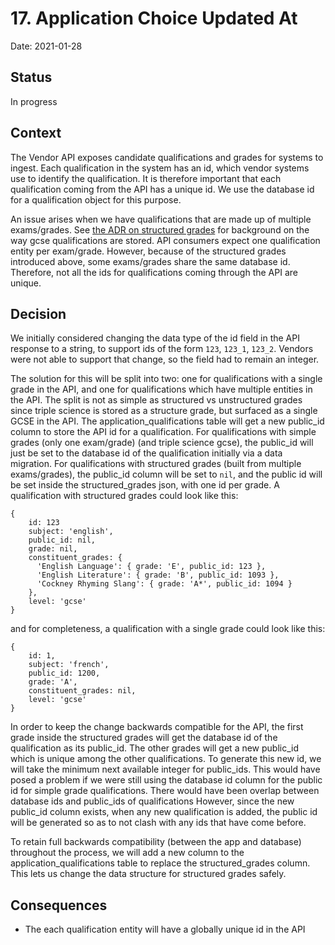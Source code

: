 # 17. Application Choice Updated At

Date: 2021-01-28

## Status

In progress

## Context

The Vendor API exposes candidate qualifications and grades for systems to ingest.
Each qualification in the system has an id, which vendor systems use to identify the qualification.
It is therefore important that each qualification coming from the API has a unique id.
We use the database id for a qualification object for this purpose.

An issue arises when we have qualifications that are made up of multiple exams/grades.
See [the ADR on structured grades](./0016-structured-gcse-grades.md) for background on the way gcse qualifications are stored.
API consumers expect one qualification entity per exam/grade.
However, because of the structured grades introduced above, some exams/grades share the same database id.
Therefore, not all the ids for qualifications coming through the API are unique.

## Decision

We initially considered changing the data type of the id field in the API response to a string, to support ids of the form `123`, `123_1`, `123_2`.
Vendors were not able to support that change, so the field had to remain an integer.

The solution for this will be split into two: one for qualifications with a single grade in the API, and one for qualifications which have multiple entities in the API.
The split is not as simple as structured vs unstructured grades since triple science is stored as a structure grade, but surfaced as a single GCSE in the API.
The application_qualifications table will get a new public_id column to store the API id for a qualification.
For qualifications with simple grades (only one exam/grade) (and triple science gcse), the public_id will just be set to the database id of the qualification initially via a data migration.
For qualifications with structured grades (built from multiple exams/grades), the public_id column will be set to `nil`, and the public id will be set inside the structured_grades json, with one id per grade.
A qualification with structured grades could look like this:
```
{
    id: 123
    subject: 'english',
    public_id: nil,
    grade: nil,
    constituent_grades: {
      'English Language': { grade: 'E', public_id: 123 },
      'English Literature': { grade: 'B', public_id: 1093 },
      'Cockney Rhyming Slang': { grade: 'A*', public_id: 1094 }
    },
    level: 'gcse'
}
```
and for completeness, a qualification with a single grade could look like this:
```
{
    id: 1,
    subject: 'french',
    public_id: 1200,
    grade: 'A',
    constituent_grades: nil,
    level: 'gcse'
}
```

In order to keep the change backwards compatible for the API, the first grade inside the structured grades will get the database id of the qualification as its public_id.
The other grades will get a new public_id which is unique among the other qualifications.
To generate this new id, we will take the minimum next available integer for public_ids.
This would have posed a problem if we were still using the database id column for the public id for simple grade qualifications.
There would have been overlap between database ids and public_ids of qualifications
However, since the new public_id column exists, when any new qualification is added, the public id will be generated so as to not clash with any ids that have come before.

To retain full backwards compatibility (between the app and database) throughout the process, we will add a new column to the application_qualifications table to replace the structured_grades column.
This lets us change the data structure for structured grades safely.

## Consequences

- The each qualification entity will have a globally unique id in the API
